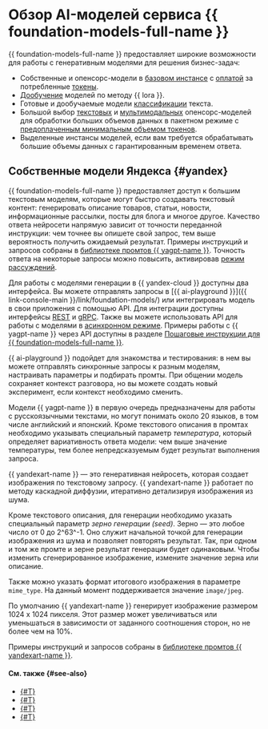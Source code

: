 # Обзор AI-моделей сервиса {{ foundation-models-full-name }}

{{ foundation-models-full-name }} предоставляет широкие возможности для работы с генеративным моделями для решения бизнес-задач:

* Собственные и опенсорс-модели в [базовом инстансе](./models.md#generation) c [оплатой](../../pricing.md#rules-generating) за потребленные [токены](./tokens.md).  
* [Дообучение](../tuning/index.md) моделей по методу {{ lora }}.
* Готовые и дообучаемые модели [классификации](../classifier/index.md) текста.
* Большой выбор [текстовых](./models.md#text-batch) и [мультимодальных](./models.md#multimodels-batch) опенсорс-моделей для обработки больших объемов данных в пакетном режиме с [предоплаченным минимальным объемом токенов](../../pricing.md#rules-generating).
* Выделенные инстансы моделей, если вам требуется обрабатывать большие объемы данных с гарантированным временем ответа.

## Собственные модели Яндекса {#yandex}

{{ foundation-models-full-name }} предоставляет доступ к большим текстовым моделям, которые могут быстро создавать текстовый контент: генерировать описание товаров, статьи, новости, информационные рассылки, посты для блога и многое другое. Качество ответа нейросети напрямую зависит от точности переданной инструкции: чем точнее вы опишете свой запрос, тем выше вероятность получить ожидаемый результат. Примеры инструкций и запросов собраны в [библиотеке промтов {{ yagpt-name }}](../../prompts/yandexgpt/index.md). Точность ответа на некоторые запросы можно повысить, активировав [режим рассуждений](./chain-of-thought.md).

Для работы с моделями генерации  в {{ yandex-cloud }} доступны два интерфейса. Вы можете отправлять запросы в [{{ ai-playground }}]({{ link-console-main }}/link/foundation-models/) или интегрировать модель в свои приложения с помощью API. Для интеграции доступны интерфейсы [REST](../../text-generation/api-ref/index.md) и [gRPC](../../text-generation/api-ref/grpc/index.md). Также вы можете использовать API для работы с моделями в [асинхронном режиме](../index.md#working-mode). Примеры работы с {{ yagpt-name }} через API доступны в разделе [Пошаговые инструкции для {{ foundation-models-full-name }}](../../operations/index.md#yandexgpt-api).

{{ ai-playground }} подойдет для знакомства и тестирования: в нем вы можете отправлять синхронные запросы к разным моделям, настраивать параметры и подбирать промты. При общении модель сохраняет контекст разговора, но вы можете создать новый эксперимент, если контекст необходимо сменить. 

Модели {{ yagpt-name }} в первую очередь предназначены для работы с русскоязычными текстами, но могут понимать около 20 языков, в том числе английский и японский. Кроме текстового описания в промтах необходимо указывать специальный параметр _температура_, который определяет вариативность ответа модели: чем выше значение температуры, тем более непредсказуемым будет результат выполнения запроса.

{{ yandexart-name }} — это генеративная нейросеть, которая создает изображения по текстовому запросу. {{ yandexart-name }} работает по методу каскадной диффузии, итеративно детализируя изображения из шума.

Кроме текстового описания, для генерации необходимо указать специальный параметр _зерно генерации (seed)_. Зерно — это любое число от 0 до 2^63^-1. Оно служит начальной точкой для генерации изображения из шума и позволяет повторять результат. Так, при одном и том же промте и зерне результат генерации будет одинаковым. Чтобы изменить сгенерированное изображение, измените значение зерна или описание.

Также можно указать формат итогового изображения в параметре `mime_type`. На данный момент поддерживается значение `image/jpeg`.

По умолчанию {{ yandexart-name }} генерирует изображение размером 1024 х 1024 пикселя. Этот размер может увеличиваться или уменьшаться в зависимости от заданного соотношения сторон, но не более чем на 10%.

Примеры инструкций и запросов собраны в [библиотеке промтов {{ yandexart-name }}](../../prompts/yandexart/index.md).

#### См. также {#see-also}

* [{#T}](../../prompts/yandexgpt/index.md)
* [{#T}](./chain-of-thought.md)
* [{#T}](../../operations/generation/create-prompt.md)
* [{#T}](../../operations/generation/async-request.md)